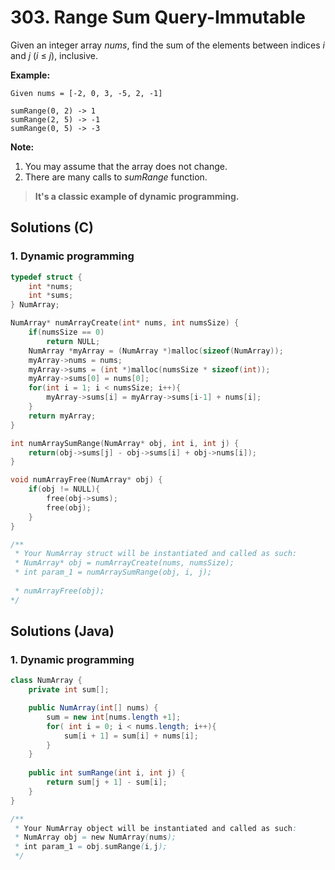 # 303. Range Sum Query-Immutable

Given an integer array *nums*, find the sum of the elements between indices *i* and *j* (*i* ≤ *j*), inclusive.

**Example:**

```
Given nums = [-2, 0, 3, -5, 2, -1]

sumRange(0, 2) -> 1
sumRange(2, 5) -> -1
sumRange(0, 5) -> -3
```

**Note:**

1. You may assume that the array does not change.
2. There are many calls to *sumRange* function.

> **It's a classic example of dynamic programming.**



## Solutions (C)

### 1. Dynamic programming

```c
typedef struct {
    int *nums;
    int *sums;
} NumArray;

NumArray* numArrayCreate(int* nums, int numsSize) {
    if(numsSize == 0)
        return NULL;
    NumArray *myArray = (NumArray *)malloc(sizeof(NumArray));
    myArray->nums = nums;
    myArray->sums = (int *)malloc(numsSize * sizeof(int));
    myArray->sums[0] = nums[0];
    for(int i = 1; i < numsSize; i++){
        myArray->sums[i] = myArray->sums[i-1] + nums[i];
    }
    return myArray;
}

int numArraySumRange(NumArray* obj, int i, int j) {
    return(obj->sums[j] - obj->sums[i] + obj->nums[i]);
}

void numArrayFree(NumArray* obj) {
    if(obj != NULL){
        free(obj->sums);
        free(obj);
    }
}

/**
 * Your NumArray struct will be instantiated and called as such:
 * NumArray* obj = numArrayCreate(nums, numsSize);
 * int param_1 = numArraySumRange(obj, i, j);
 
 * numArrayFree(obj);
*/

```



## Solutions (Java)

### 1. Dynamic programming

```java
class NumArray {
    private int sum[];

    public NumArray(int[] nums) {
        sum = new int[nums.length +1];
        for( int i = 0; i < nums.length; i++){
            sum[i + 1] = sum[i] + nums[i];
        }
    }
    
    public int sumRange(int i, int j) {
        return sum[j + 1] - sum[i];
    }
}

/**
 * Your NumArray object will be instantiated and called as such:
 * NumArray obj = new NumArray(nums);
 * int param_1 = obj.sumRange(i,j);
 */
```





